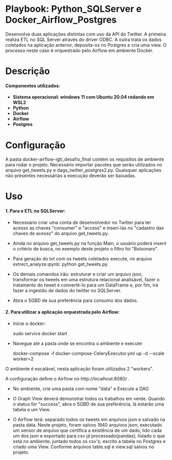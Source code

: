 # Playbook: Python_SQLServer e Docker_Airflow_Postgres

Desenvolve duas aplicações distintas com uso da API do Twitter. A primeira realiza ETL no SQL Server através do driver ODBC. A outra trata os dados coletados na aplicação anterior, deposita-os no Postgres e cria uma view. O processo neste caso é orquestrado pelo Airflow em ambiente Docker. 

# Descrição
#### Componentes utilizados:
* **Sistema operacional: windows 11 com Ubuntu 20.04 rodando em WSL2**
* **Python**
* **Docker**
* **Airflow**
* **Postgres**


# Configuração
A pasta docker-airflow-igti_desafio_final contém os requisitos de ambiente para rodar o projeto.
Necessário importar pacotes que serão utilizados no arquivo get_tweets.py e dags_twitter_postgres2.py.
Quaisquer aplicações não presentes necessárias a execução deverão ser baixadas. 

# Uso
#### 1. Para o ETL no SQLServer:

* Necessário criar uma conta de desenvolvedor no Twitter para ter acesso as chaves "consumer" e "access" e inserí-las no "cadastro das chaves de acesso" do arquivo get_tweets.py.

* Ainda no arquivo get_tweets.py na função Main, o usuário poderá inserir o critério de busca, no exemplo deste projeto o filtro foi "Bolsonaro".

* Para geração do txt com os tweets coletados execute, no arquivo extrect_analyze.ipynb:
    python get_tweets.py.

* Os demais comandos irão: estruturar e criar um arquivo json, transformar os tweets em uma estrutura relacional analisável, fazer o tratamento do tweet e convertê-lo para um DataFrame e, por fim, irá fazer a ingestão de dados do twitter no SQLServer. 

* Abra o SGBD de sua preferência para consumo dos dados.

#### 2. Para utilizar a aplicação orquestrada pelo Airflow:

* Inicie o docker:
    
    sudo service docker start

* Navegue até a pasta onde se encontra o ambiente e execute:
    
    docker-compose -f docker-compose-CeleryExecutor.yml up -d --scale worker=2

O ambiente é escalável, nesta aplicação foram utilizados 2 "workers".

A configuração define o Airflow no http://localhost:8080/ .

* No ambiente, crie uma pasta com nome "data" e Execute a DAG

* O Graph View deverá demonstrar todos os trabalhos em verde. Quando o status for "success", abra o SGBD de sua preferência, lá estarão uma tabela e um View.  

* O Airflow terá: separado todos os tweets em arquivos json e salvado na pasta data. Neste projeto, foram salvos 1940 arquivos json; executado um sensor de arquivo que certifica a existência de um dado; lido cada um dos json e exportado para csv já processado(pandas); listado o que está no ambiente; juntado todos os csv's; escrito a tabela no Postgres e criado uma View. Conforme arquivos table.sql e view.sql salvos no projeto.  